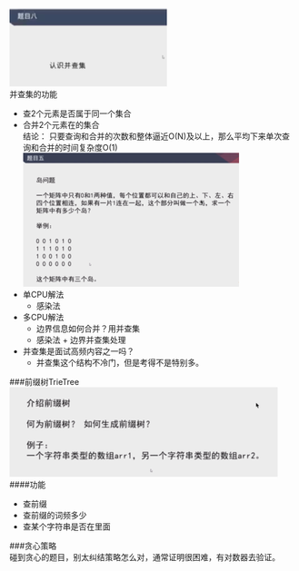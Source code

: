  ![](.day07_images/aa2bd49d.png)  
 并查集的功能  
 - 查2个元素是否属于同一个集合  
 - 合并2个元素在的集合  
 结论： 只要查询和合并的次数和整体逼近O(N)及以上，那么平均下来单次查询和合并的时间复杂度O(1)  
 ![](.day07_images/岛问题.png)  
 - 单CPU解法
     - 感染法
 - 多CPU解法 
     + 边界信息如何合并？用并查集
     + 感染法 + 边界并查集处理
 - 并查集是面试高频内容之一吗？
     - 并查集这个结构不冷门，但是考得不是特别多。  
     
###前缀树TrieTree  
![](.day07_images/前缀树.png)  
####功能 
- 查前缀  
- 查前缀的词频多少  
- 查某个字符串是否在里面  

###贪心策略  
碰到贪心的题目，别太纠结策略怎么对，通常证明很困难，有对数器去验证。


